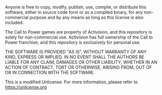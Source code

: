 Anyone is free to copy, modify, publish, use, compile, or
distribute this software, either in source code form or as a compiled
binary, for any non-commercial purpose and by any
means as long as this license is also included.

The Call to Power games are property of Activision, and this repository
is solely for non-commercial use. Activision has full ownership
of the Call to Power franchise, and this repository is exclusively
for personal use.

THE SOFTWARE IS PROVIDED "AS IS", WITHOUT WARRANTY OF ANY KIND,
EXPRESS OR IMPLIED.
IN NO EVENT SHALL THE AUTHORS BE LIABLE FOR ANY CLAIM, DAMAGES OR
OTHER LIABILITY, WHETHER IN AN ACTION OF CONTRACT, TORT OR OTHERWISE,
ARISING FROM, OUT OF OR IN CONNECTION WITH THE SOFTWARE.

This is a modified Unlicense. 
For more information, please refer to <https://unlicense.org>